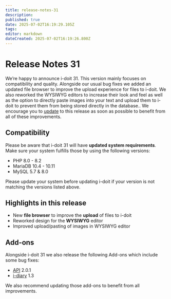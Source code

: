 ```yaml
---
title: release-notes-31
description: 
published: true
date: 2025-07-02T16:19:29.105Z
tags: 
editor: markdown
dateCreated: 2025-07-02T16:19:26.800Z
---
```


# Release Notes 31

We’re happy to announce i-doit 31. This version mainly focuses on compatibility and quality. Alongside our usual bug fixes we added an updated file browser to improve the upload experience for files to i-doit. We also reworked the WYSIWYG editors to increase their look and feel as well as the option to directly paste images into your text and upload them to i-doit to prevent them from being stored directly in the database..
We encourage you to [update](https://kb.i-doit.com/en/maintenance-and-operation/update.html) to this release as soon as possible to benefit from all of these improvements.

## Compatibility

Please be aware that i-doit 31 will have **updated system requirements**. Make sure your system fulfills those by using the following versions:

-   PHP 8.0 - 8.2
-   MariaDB 10.4 - 10.11
-   MySQL 5.7 & 8.0

Please update your system before updating i-doit if your version is not matching the versions listed above.

## Highlights in this release

-   New **file browser** to improve the **upload** of files to i-doit
-   Reworked design for the **WYSIWYG** editor
-   Improved upload/pasting of images in WYSIWYG editor

## Add-ons

Alongside i-doit 31 we also release the following Add-ons which include some bug fixes:

-   [API](https://kb.i-doit.com/en/i-doit-add-ons/api/index.html) 2.0.1
-   [i-diary](https://kb.i-doit.com/en/i-doit-add-ons/i-diary/index.html) 1.3

We also recommend updating those add-ons to benefit from all improvements.
